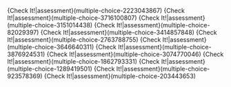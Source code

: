 {Check It!|assessment}(multiple-choice-2223043867)
{Check It!|assessment}(multiple-choice-3716100807)
{Check It!|assessment}(multiple-choice-3151014438)
{Check It!|assessment}(multiple-choice-82029397)
{Check It!|assessment}(multiple-choice-3414857848)
{Check It!|assessment}(multiple-choice-2763788755)
{Check It!|assessment}(multiple-choice-3646640311)
{Check It!|assessment}(multiple-choice-3876924531)
{Check It!|assessment}(multiple-choice-3074770046)
{Check It!|assessment}(multiple-choice-1862793331)
{Check It!|assessment}(multiple-choice-1289419501)
{Check It!|assessment}(multiple-choice-923578369)
{Check It!|assessment}(multiple-choice-203443653)
